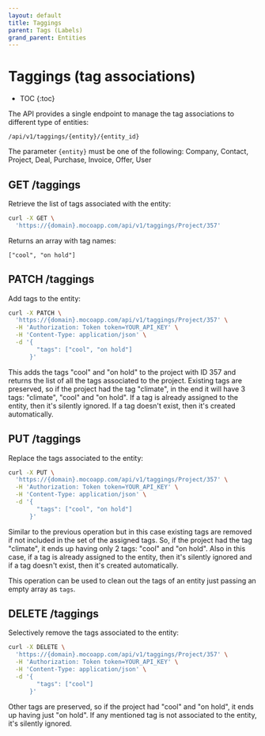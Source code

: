 ```yaml
---
layout: default
title: Taggings
parent: Tags (Labels)
grand_parent: Entities
---
```


# Taggings (tag associations)

- TOC
{:toc}

The API provides a single endpoint to manage the tag associations to different type of entities:

```
/api/v1/taggings/{entity}/{entity_id}
```

The parameter `{entity}` must be one of the following:
Company, Contact, Project, Deal, Purchase, Invoice, Offer, User

## GET /taggings

Retrieve the list of tags associated with the entity:

```bash
curl -X GET \
  'https://{domain}.mocoapp.com/api/v1/taggings/Project/357'
```

Returns an array with tag names:

```
["cool", "on hold"]
```

## PATCH /taggings

Add tags to the entity:

```bash
curl -X PATCH \
  'https://{domain}.mocoapp.com/api/v1/taggings/Project/357' \
  -H 'Authorization: Token token=YOUR_API_KEY' \
  -H 'Content-Type: application/json' \
  -d '{
        "tags": ["cool", "on hold"]
      }'
```

This adds the tags "cool" and "on hold" to the project with ID 357 and returns the list of all the tags associated
to the project. Existing tags are preserved, so if the project had the tag "climate", in the end it will have 3 tags:
"climate", "cool" and "on hold".
If a tag is already assigned to the entity, then it's silently ignored.
If a tag doesn't exist, then it's created automatically.

## PUT /taggings

Replace the tags associated to the entity:

```bash
curl -X PUT \
  'https://{domain}.mocoapp.com/api/v1/taggings/Project/357' \
  -H 'Authorization: Token token=YOUR_API_KEY' \
  -H 'Content-Type: application/json' \
  -d '{
        "tags": ["cool", "on hold"]
      }'
```

Similar to the previous operation but in this case existing tags are removed if not included in the set of the assigned tags.
So, if the project had the tag "climate", it ends up having only 2 tags:
"cool" and "on hold".
Also in this case, if a tag is already assigned to the entity, then it's silently ignored and if a tag doesn't exist,
then it's created automatically.

This operation can be used to clean out the tags of an entity just passing an empty array as `tags`.

## DELETE /taggings

Selectively remove the tags associated to the entity:

```bash
curl -X DELETE \
  'https://{domain}.mocoapp.com/api/v1/taggings/Project/357' \
  -H 'Authorization: Token token=YOUR_API_KEY' \
  -H 'Content-Type: application/json' \
  -d '{
        "tags": ["cool"]
      }'
```

Other tags are preserved, so if the project had "cool" and "on hold", it ends up having just "on hold". If any mentioned tag
is not associated to the entity, it's silently ignored.
